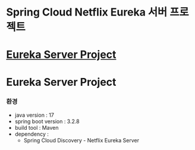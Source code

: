 # Spring Cloud Netflix Eureka 서버 프로젝트

# [Eureka Server Project](https://github.com/jae9380/user-service)

# Eureka Server Project

### 환경 
* java version : 17
* spring boot version : 3.2.8
* build tool : Maven
* dependency : 
  * Spring Cloud Discovery - Netflix Eureka Server
